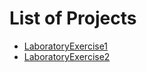 # List of Projects
 - [LaboratoryExercise1](LaboratoryExercise1/README.md)
 - [LaboratoryExercise2](LaboratoryExercise1/README.md)

